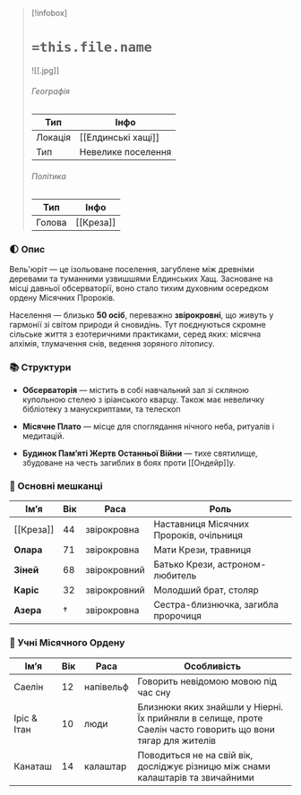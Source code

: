 > [!infobox]
> # `=this.file.name`
> ![[.jpg]]
> ###### Географія
> Тип | Інфо |
> ---|---|
> Локація | [[Елдинські хащі]] |
> Тип | Невелике поселення |
> ###### Політика 
> Тип | Інфо |
> ---|---|
> Голова | [[Креза]] |

### 🌓 Опис

Вель'юріт — це ізольоване поселення, загублене між древніми деревами та туманними узвишшями Елдинських Хащ. Засноване на місці давньої обсерваторії, воно стало тихим духовним осередком ордену Місячних Пророків.

Населення — близько **50 осіб**, переважно **звірокровні**, що живуть у гармонії зі світом природи й сновидінь. Тут поєднуються скромне сільське життя з езотеричними практиками, серед яких: місячна алхімія, тлумачення снів, ведення зоряного літопису.

### 📚 Структури

- **Обсерваторія** —  містить в собі навчальний зал зі скляною купольною стелею з іріанського кварцу. Також має невеличку бібліотеку з манускриптами, та телескоп
    
- **Місячне Плато** — місце для споглядання нічного неба, ритуалів і медитацій.
    
- **Будинок Пам’яті Жертв Останньої Війни** — тихе святилище, збудоване на честь загиблих в боях проти [[Ондейр]]у.
    

### 👥 Основні мешканці

| Ім’я      | Вік | Раса         | Роль                                    |
| --------- | --- | ------------ | --------------------------------------- |
| [[Креза]] | 44  | звірокровна  | Наставниця Місячних Пророків, очільниця |
| **Олара** | 71  | звірокровна  | Мати Крези, травниця                    |
| **Зіней** | 68  | звірокровний | Батько Крези, астроном-любитель         |
| **Каріс** | 32  | звірокровний | Молодший брат, столяр                   |
| **Азера** | †   | звірокровна  | Сестра-близнючка, загибла пророчиця     |


### 🧒 Учні Місячного Ордену

| Ім’я        | Вік | Раса      | Особливість                                                                                                 |
| ----------- | --- | --------- | ----------------------------------------------------------------------------------------------------------- |
| Саелін      | 12  | напівельф | Говорить невідомою мовою під час сну                                                                        |
| Іріс & Ітан | 10  | люди      | Близнюки яких знайшли у Ніерні. Їх прийняли в селище, проте Саелін часто говорить що вони тягар для жителів |
| Канаташ     | 14  | калаштар  | Поводиться не на свій вік, досліджує різницю між снами калаштарів та звичайними                             |
